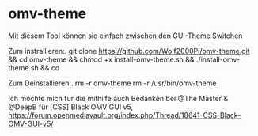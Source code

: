 # omv-theme

Mit diesem Tool können sie einfach zwischen den GUI-Theme Switchen

Zum instrallieren:.
git clone https://github.com/Wolf2000Pi/omv-theme.git && cd omv-theme && chmod +x install-omv-theme.sh && ./install-omv-theme.sh && cd 

Zum Deinstallieren:.
rm -r omv-theme
rm -r /usr/bin/omv-theme

Ich möchte mich für die mithilfe auch Bedanken bei @The Master & @DeepB für [CSS] Black OMV GUI v5, 
https://forum.openmediavault.org/index.php/Thread/18641-CSS-Black-OMV-GUI-v5/
